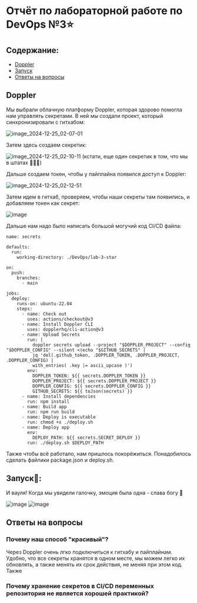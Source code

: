 # Отчёт по лабораторной работе по DevOps №3⭐
## Содержание:
- [Doppler](#doppler)
- [Запуск](#запуск)
- [Ответы на вопросы](#ответы-на-вопросы)

## Doppler
Мы выбрали облачную платформу Doppler, которая здорово помогла нам управлять секретами. В ней мы создали проект, который синхронизировали с гитхабом:

![image_2024-12-25_02-07-01](https://github.com/user-attachments/assets/30f6b5dc-8222-41b3-af93-6c4aa752102d)

Затем здесь создаем секретик:

![image_2024-12-25_02-10-11](https://github.com/user-attachments/assets/8783cbbe-9959-4aaa-b36e-ce76d5f3dbc1)
(кстати, еще один секретик в том, что мы в штатах :eagle::eagle::eagle:)

Дальше создаем токен, чтобы у пайплайна появился доступ к Doppler:

![image_2024-12-25_02-12-51](https://github.com/user-attachments/assets/f1cc958c-f29b-4688-b09c-81f6a694ffb3)

Затем идем в гитхаб, проверяем, чтобы наши секреты там появились, и добавляем токен как секрет:

![image](https://github.com/user-attachments/assets/65d55f18-9de2-4011-bd06-daef11c866ce)

Дальше нам надо было написать большой могучий код CI/CD файла:

```
name: secrets

defaults:
  run:
    working-directory: ./DevOps/lab-3-star
    
on:
  push:
    branches:
      - main

jobs:
  deploy:
    runs-on: ubuntu-22.04
    steps:
      - name: Check out
        uses: actions/checkout@v3
      - name: Install Doppler CLI
        uses: dopplerhq/cli-action@v3
      - name: Upload Secrets
        run: |
          doppler secrets upload --project "$DOPPLER_PROJECT" --config "$DOPPLER_CONFIG" --silent <(echo "$GITHUB_SECRETS" |
          jq 'del(.github_token, .DOPPLER_TOKEN, .DOPPLER_PROJECT, .DOPPLER_CONFIG) |
          with_entries( .key |= ascii_upcase )')
        env:
          DOPPLER_TOKEN: ${{ secrets.DOPPLER_TOKEN }}
          DOPPLER_PROJECT: ${{ secrets.DOPPLER_PROJECT }}
          DOPPLER_CONFIG: ${{ secrets.DOPPLER_CONFIG }}
          GITHUB_SECRETS: ${{ toJson(secrets) }}
      - name: Install dependencies
        run: npm install
      - name: Build app
        run: npm run build
      - name: Deploy is executable
        run: chmod +x ./deploy.sh
      - name: Deploy app
        env:
          DEPLOY_PATH: ${{ secrets.SECRET_DEPLOY }}
        run: ./deploy.sh $DEPLOY_PATH
```

Также чтобы всё работало, нам пришлось покорёжиться. Понадобилось сделать файлики package.json и deploy.sh.

## Запуск🚀:

И вауля! Когда мы увидели галочку, эмоция была одна - слава богу :pray:

![image](https://github.com/user-attachments/assets/72385579-e1cd-434c-9ec2-aa49d1a719b6)
![image](https://github.com/user-attachments/assets/8f31c044-ffc0-4192-9af2-9bd6efe46f05)

## Ответы на вопросы

### Почему наш способ "красивый"?
Через Doppler очень лгко подключиться к гитхабу и пайплайнам. Удобно, что все секреты хранятся в одном месте, мы можем легко их обновлять, а также менять их срок действия, не меняя при этом код. Также 

### Почему хранение секретов в CI/CD переменных репозитория не является хорошей практикой?
